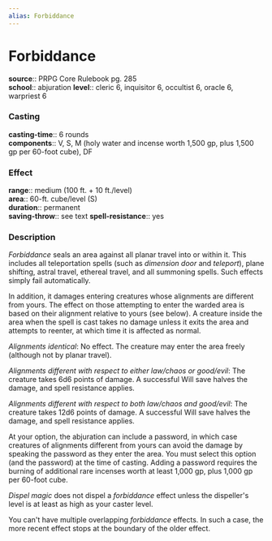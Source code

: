 ```yaml
---
alias: Forbiddance
---
```


# Forbiddance 

**source**:: PRPG Core Rulebook pg. 285  
**school**:: abjuration
**level**:: cleric 6, inquisitor 6, occultist 6, oracle 6, warpriest 6

### Casting 

**casting-time**:: 6 rounds  
**components**:: V, S, M (holy water and incense worth 1,500 gp, plus 1,500 gp per 60-foot cube), DF

### Effect 

**range**:: medium (100 ft. + 10 ft./level)  
**area**:: 60-ft. cube/level (S)  
**duration**:: permanent  
**saving-throw**:: see text
**spell-resistance**:: yes

### Description 

*Forbiddance* seals an area against all planar travel into or within it. This includes all teleportation spells (such as *dimension door* and *teleport*), plane shifting, astral travel, ethereal travel, and all summoning spells. Such effects simply fail automatically.  
  
In addition, it damages entering creatures whose alignments are different from yours. The effect on those attempting to enter the warded area is based on their alignment relative to yours (see below). A creature inside the area when the spell is cast takes no damage unless it exits the area and attempts to reenter, at which time it is affected as normal.  
  
*Alignments identical*: No effect. The creature may enter the area freely (although not by planar travel).  
  
*Alignments different with respect to either law/chaos or good/evil*: The creature takes 6d6 points of damage. A successful Will save halves the damage, and spell resistance applies.  
  
*Alignments different with respect to both law/chaos and good/evil*: The creature takes 12d6 points of damage. A successful Will save halves the damage, and spell resistance applies.  
  
At your option, the abjuration can include a password, in which case creatures of alignments different from yours can avoid the damage by speaking the password as they enter the area. You must select this option (and the password) at the time of casting. Adding a password requires the burning of additional rare incenses worth at least 1,000 gp, plus 1,000 gp per 60-foot cube.  
  
*Dispel magic* does not dispel a *forbiddance* effect unless the dispeller's level is at least as high as your caster level.  
  
You can't have multiple overlapping *forbiddance* effects. In such a case, the more recent effect stops at the boundary of the older effect.
